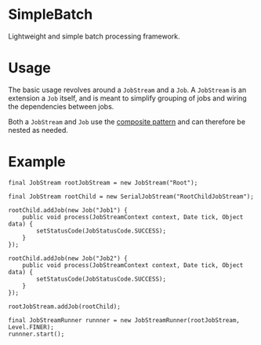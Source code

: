 # SimpleBatch

Lightweight and simple batch processing framework.

# Usage

The basic usage revolves around a `JobStream` and a `Job`.  A `JobStream` is an extension a `Job` itself, and is meant to simplify grouping of jobs and wiring the dependencies between jobs.

Both a `JobStream` and `Job` use the [composite pattern](https://en.wikipedia.org/wiki/Composite_pattern) and can therefore be nested as needed.

# Example

```
final JobStream rootJobStream = new JobStream("Root");
		
final JobStream rootChild = new SerialJobStream("RootChildJobStream");
		
rootChild.addJob(new Job("Job1") {
	public void process(JobStreamContext context, Date tick, Object data) {
		setStatusCode(JobStatusCode.SUCCESS);
	}
});

rootChild.addJob(new Job("Job2") {
	public void process(JobStreamContext context, Date tick, Object data) {
		setStatusCode(JobStatusCode.SUCCESS);
	}
});

rootJobStream.addJob(rootChild);

final JobStreamRunner runnner = new JobStreamRunner(rootJobStream, Level.FINER);
runnner.start();
```

